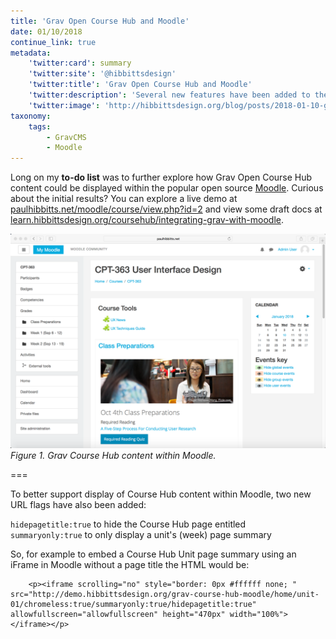 ```yaml
---
title: 'Grav Open Course Hub and Moodle'
date: 01/10/2018
continue_link: true
metadata:
    'twitter:card': summary
    'twitter:site': '@hibbittsdesign'
    'twitter:title': 'Grav Open Course Hub and Moodle'
    'twitter:description': 'Several new features have been added to the Grav Open Course Hub to improve integration with Moodle'
    'twitter:image': 'http://hibbittsdesign.org/blog/posts/2018-01-10-grav-open-course-hub-and-moodle/grav-with-moodle'
taxonomy:
    tags:
        - GravCMS
        - Moodle
---
```


Long on my **to-do list** was to further explore how Grav Open Course Hub content could be displayed within the popular open source [Moodle](https://moodle.org/). Curious about the initial results? You can explore a live demo at <a href="http://paulhibbitts.net/moodle/course/view.php?id=2">paulhibbitts.net/moodle/course/view.php?id=2</a> and view some draft docs at [learn.hibbittsdesign.org/coursehub/integrating-grav-with-moodle](http://learn.hibbittsdesign.org/coursehub/integrating-grav-with-moodle).

![Grav Course Hub content within Moodle](grav-with-moodle.png)  
_Figure 1. Grav Course Hub content within Moodle._

===

To better support display of Course Hub content within Moodle, two new URL flags have also been added:

`hidepagetitle:true` to hide the Course Hub page entitled  
`summaryonly:true` to only display a unit's (week) page summary  

So, for example to embed a Course Hub Unit page summary using an iFrame in Moodle without a page title the HTML would be:

        <p><iframe scrolling="no" style="border: 0px #ffffff none; " src="http://demo.hibbittsdesign.org/grav-course-hub-moodle/home/unit-01/chromeless:true/summaryonly:true/hidepagetitle:true" allowfullscreen="allowfullscreen" height="470px" width="100%"></iframe></p>
